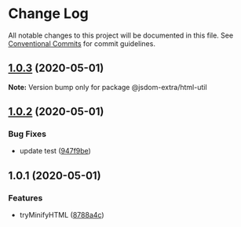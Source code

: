 # Change Log

All notable changes to this project will be documented in this file.
See [Conventional Commits](https://conventionalcommits.org) for commit guidelines.

## [1.0.3](https://github.com/bluelovers/ws-jsdom-extra/compare/@jsdom-extra/html-util@1.0.2...@jsdom-extra/html-util@1.0.3) (2020-05-01)

**Note:** Version bump only for package @jsdom-extra/html-util





## [1.0.2](https://github.com/bluelovers/ws-jsdom-extra/compare/@jsdom-extra/html-util@1.0.1...@jsdom-extra/html-util@1.0.2) (2020-05-01)


### Bug Fixes

* update test ([947f9be](https://github.com/bluelovers/ws-jsdom-extra/commit/947f9be893556e4615fb59286e36893d834667a3))





## 1.0.1 (2020-05-01)


### Features

* tryMinifyHTML ([8788a4c](https://github.com/bluelovers/ws-jsdom-extra/commit/8788a4c50fe3711ce0d474097c713aaba873482b))
